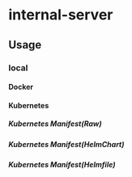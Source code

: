 # internal-server

## Usage

### local

#### Docker

#### Kubernetes

##### Kubernetes Manifest(Raw)

##### Kubernetes Manifest(HelmChart)

##### Kubernetes Manifest(Helmfile)
